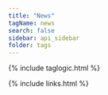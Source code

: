 ```yaml
---
title: "News"
tagName: news
search: false
sidebar: api_sidebar
folder: tags
---
```

{% include taglogic.html %}

{% include links.html %}
